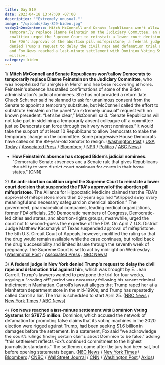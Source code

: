 ```yaml
---
title: Day 819
date: 2023-04-18 13:47:00 -07:00
description: '"Extremely unusual."'
image: "/uploads/day-819-biden.jpg"
todayInOneSentence: Mitch McConnell and Senate Republicans won't allow Democrats to
  temporarily replace Dianne Feinstein on the Judiciary Committee; an anti-abortion
  coalition urged the Supreme Court to reinstate a lower court decision that suspended
  the FDA's approval of the abortion pill mifepristone; a federal judge in New York
  denied Trump's request to delay the civil rape and defamation trial against him;
  and Fox News reached a last-minute settlement with Dominion Voting Systems for $787.5
  million.
category: biden
---
```


1/ **Mitch McConnell and Senate Republicans won't allow Democrats to temporarily replace Dianne Feinstein on the Judiciary Committee**, who was hospitalized for shingles in March and has been recovering at home. Feinstein's absence has stalled confirmations of some of the Biden administration's judicial nominees. She has not provided a return date. Chuck Schumer said he planned to ask for unanimous consent from the Senate to appoint a temporary substitute, but McConnell called the effort to substitute Feinstein on the panel “an extremely unusual” request with no known precedent. “Let’s be clear,” McConnell said. “Senate Republicans will not take part in sidelining a temporarily absent colleague off a committee just so Democrats can force through their very worst nominees.” It would take the support of at least 10 Republicans to allow Democrats to make the temporary change on the committee. Some progressive House Democrats have called on the 89-year-old Senator to resign. ([Washington Post](https://www.washingtonpost.com/politics/2023/04/18/mcconnell-feinstein-replace-judiciary-committee/) / [USA Today](https://www.usatoday.com/story/news/politics/2023/04/18/mcconnell-will-not-temporarily-replace-feinstein/11688020002/) / [Associated Press](https://apnews.com/article/feinstein-mcconnell-judiciary-temporary-replacement-66d8a1614e962ccfb7c9252c0ccf2a96) / [Bloomberg](https://www.bloomberg.com/news/articles/2023-04-18/mitch-mcconnell-opposes-replacing-ailing-dianne-feinstein-on-senate-judiciary?sref=MIBMEEoj) / [NPR](https://www.npr.org/2023/04/18/1170624504/mcconnell-says-republicans-will-block-effort-to-replace-feinstein-on-judiciary-p) / [Politico](https://www.politico.com/news/2023/04/17/dianne-feinstein-judiciary-committee-00092360) / [ABC News](https://abcnews.go.com/Politics/mcconnell-makes-clear-gop-support-replacing-feinstein-judiciary/story?id=98664547))

* **How Feinstein’s absence has stopped Biden’s judicial nominees**. "Democratic Senate absences and a Senate rule that gives Republicans the ability to veto district court nominees for courts in their home states." ([CNN](https://www.cnn.com/2023/04/10/politics/biden-judges-senate-blue-slips-absences/index.html))

2/ **An anti-abortion coalition urged the Supreme Court to reinstate a lower court decision that suspended the FDA's approval of the abortion pill mifepristone**. The Alliance for Hippocratic Medicine claimed that the FDA's approval of mifepristone more than 20 years ago had “stripped away every meaningful and necessary safeguard on chemical abortion.” The government, pharmaceutical companies, leading medical organizations, former FDA officials, 250 Democratic members of Congress, Democratic-led cities and states, and abortion-rights groups, meanwhile, urged the court not to second-guess the expertise of the FDA. On April 7, U.S. District Judge Matthew Kacsmaryk of Texas suspended approval of mifepristone. The 5th U.S. Circuit Court of Appeals, however, modified the ruling so that the drug would remain available while the case continues, but rolled back the drug's accessibility and limited its use through the seventh week of pregnancy. The Supreme Court is set to act by midnight on Wednesday. ([Washington Post](https://www.washingtonpost.com/politics/2023/04/18/supreme-court-abortion-pill-mifepristone/) / [Associated Press](https://apnews.com/article/supreme-court-mifepristone-abortion-drug-3855bb5d5c791e4c0465958bae94519e) / [NBC News](https://www.nbcnews.com/politics/supreme-court/anti-abortion-coalition-asks-supreme-court-restrict-mifepristone-rcna80090))

3/ **A federal judge in New York denied Trump's request to delay the civil rape and defamation trial against him**, which was brought by E. Jean Carroll. Trump's lawyers wanted to postpone the trial for four weeks, arguing a "cooling off" period was necessary following his recent criminal indictment in Manhattan. Carroll’s lawsuit alleges that Trump raped her at a Manhattan department store in the mid-1990s, and Trump has repeatedly called Carroll a liar. The trial is scheduled to start April 25. ([NBC News](https://www.nbcnews.com/politics/donald-trump/judge-denies-trumps-bid-delay-civil-rape-trial-rcna80014) / [New York Times](https://www.nytimes.com/2023/04/17/nyregion/trump-rape-trial-e-jean-carroll.html) / [ABC News](https://abcnews.go.com/US/judge-denies-trumps-request-delay-jean-carroll-defamation/story?id=98635729))

4/ **Fox News reached a last-minute settlement with Dominion Voting Systems for $787.5 million**. Dominion, which accused the network of defamation for promoting false claims that its voting machines in the 2020 election were rigged against Trump, had been seeking $1.6 billion in damages before the settlement. In a statement, Fox said “we acknowledge the court’s rulings finding certain claims about Dominion to be false,” adding "this settlement reflects Fox’s continued commitment to the highest journalistic standards.” The settlement came after the jury had been sat, but before opening statements began. ([NBC News](https://www.nbcnews.com/media/fox-news-settles-dominion-defamation-lawsuit-rcna80285) / [New York Times](https://www.nytimes.com/live/2023/04/18/business/fox-news-dominion-trial) / [Bloomberg](https://www.bloomberg.com/news/articles/2023-04-18/fox-agrees-to-settle-dominion-lawsuit-over-election-fraud-claims?sref=MIBMEEoj) / [CNBC](https://www.cnbc.com/2023/04/18/fox-news-and-dominion-settle-election-defamation-lawsuit-judge-says.html) / [Wall Street Journal](https://www.wsj.com/articles/fox-news-dominion-defamation-trial-set-to-begin-d5c7293a?mod=hp_lead_pos4) / [CNN](https://www.cnn.com/business/live-news/fox-news-dominion-trial-04-18-23/index.html) / [Washington Post](https://www.washingtonpost.com/media/2023/04/18/dominion-fox-trial/) / [Axios](https://www.axios.com/2023/04/18/fox-news-settles-dominion-lawsuit))